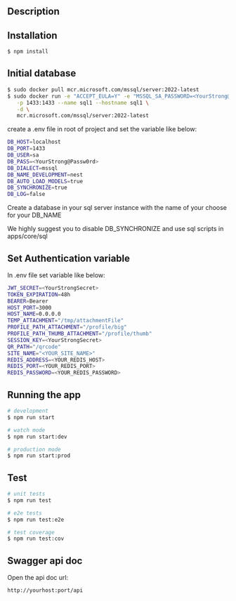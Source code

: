 ## Description

## Installation

```bash
$ npm install
```

## Initial database

```bash
$ sudo docker pull mcr.microsoft.com/mssql/server:2022-latest
$ sudo docker run -e "ACCEPT_EULA=Y" -e "MSSQL_SA_PASSWORD=<YourStrong@Passw0rd>" \
   -p 1433:1433 --name sql1 --hostname sql1 \
   -d \
   mcr.microsoft.com/mssql/server:2022-latest
```

create a .env file in root of project and set the variable like below:

```bash
DB_HOST=localhost
DB_PORT=1433
DB_USER=sa
DB_PASS=<YourStrong@Passw0rd>
DB_DIALECT=mssql
DB_NAME_DEVELOPMENT=nest
DB_AUTO_LOAD_MODELS=true
DB_SYNCHRONIZE=true
DB_LOG=false
```

Create a database in your sql server instance with the name of your choose for your DB_NAME

We highly suggest you to disable DB_SYNCHRONIZE and use sql scripts in apps/core/sql

## Set Authentication variable

In .env file set variable like below:

```bash
JWT_SECRET=<YourStrongSecret>
TOKEN_EXPIRATION=48h
BEARER=Bearer
HOST_PORT=3000
HOST_NAME=0.0.0.0
TEMP_ATTACHMENT="/tmp/attachmentFile"
PROFILE_PATH_ATTACHMENT="/profile/big"
PROFILE_PATH_THUMB_ATTACHMENT="/profile/thumb"
SESSION_KEY=<YourStrongSecret>
QR_PATH="/qrcode"
SITE_NAME="<YOUR_SITE_NAME>"
REDIS_ADDRESS=<YOUR_REDIS_HOST>
REDIS_PORT=<YOUR_REDIS_PORT>
REDIS_PASSWORD=<YOUR_REDIS_PASSWORD>
```

## Running the app

```bash
# development
$ npm run start

# watch mode
$ npm run start:dev

# production mode
$ npm run start:prod
```

## Test

```bash
# unit tests
$ npm run test

# e2e tests
$ npm run test:e2e

# test coverage
$ npm run test:cov
```

## Swagger api doc

Open the api doc url:

```bash
http://yourhost:port/api
```
